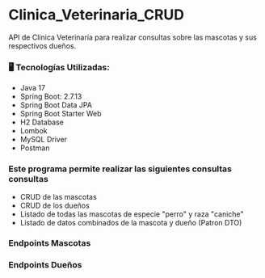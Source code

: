# Clinica_Veterinaria_CRUD
API de Clínica Veterinaría para realizar consultas sobre las mascotas y sus respectivos dueños.


 ### 🖥️ Tecnologías Utilizadas:
* Java 17
* Spring Boot: 2.7.13
* Spring Boot Data JPA
* Spring Boot Starter Web
* H2 Database
* Lombok
* MySQL Driver
* Postman
 
 ### Este programa permite realizar las siguientes consultas consultas 
 * CRUD de las mascotas
 * CRUD de los dueños
 * Listado de todas las mascotas de especie "perro" y raza "caniche"
 * Listado de datos combinados de la mascota y dueño (Patron DTO)

 ### Endpoints Mascotas
  
 ### Endpoints Dueños
  
  

